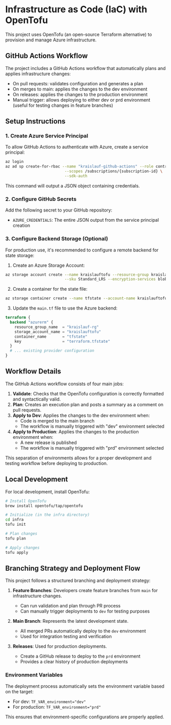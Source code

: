 # Infrastructure as Code (IaC) with OpenTofu

This project uses OpenTofu (an open-source Terraform alternative) to provision and manage Azure infrastructure.

## GitHub Actions Workflow

The project includes a GitHub Actions workflow that automatically plans and applies infrastructure changes:

- On pull requests: validates configuration and generates a plan
- On merges to main: applies the changes to the dev environment
- On releases: applies the changes to the production environment
- Manual trigger: allows deploying to either dev or prd environment (useful for testing changes in feature branches)

## Setup Instructions

### 1. Create Azure Service Principal

To allow GitHub Actions to authenticate with Azure, create a service principal:

```bash
az login
az ad sp create-for-rbac --name "kraislauf-github-actions" --role contributor \
                          --scopes /subscriptions/{subscription-id} \
                          --sdk-auth
```

This command will output a JSON object containing credentials.

### 2. Configure GitHub Secrets

Add the following secret to your GitHub repository:

- `AZURE_CREDENTIALS`: The entire JSON output from the service principal creation

### 3. Configure Backend Storage (Optional)

For production use, it's recommended to configure a remote backend for state storage:

1. Create an Azure Storage Account:

```bash
az storage account create --name kraislauftofu --resource-group kraislauf-rg \
                          --sku Standard_LRS --encryption-services blob
```

2. Create a container for the state file:

```bash
az storage container create --name tfstate --account-name kraislauftofu
```

3. Update the `main.tf` file to use the Azure backend:

```terraform
terraform {
  backend "azurerm" {
    resource_group_name  = "kraislauf-rg"
    storage_account_name = "kraislauftofu"
    container_name       = "tfstate"
    key                  = "terraform.tfstate"
  }
  # ... existing provider configuration
}
```

## Workflow Details

The GitHub Actions workflow consists of four main jobs:

1. **Validate**: Checks that the OpenTofu configuration is correctly formatted and syntactically valid.
2. **Plan**: Creates an execution plan and posts a summary as a comment on pull requests.
3. **Apply to Dev**: Applies the changes to the dev environment when:
   - Code is merged to the main branch
   - The workflow is manually triggered with "dev" environment selected
4. **Apply to Production**: Applies the changes to the production environment when:
   - A new release is published
   - The workflow is manually triggered with "prd" environment selected

This separation of environments allows for a proper development and testing workflow before deploying to production.

## Local Development

For local development, install OpenTofu:

```bash
# Install OpenTofu
brew install opentofu/tap/opentofu

# Initialize (in the infra directory)
cd infra
tofu init

# Plan changes
tofu plan

# Apply changes
tofu apply
```

## Branching Strategy and Deployment Flow

This project follows a structured branching and deployment strategy:

1. **Feature Branches**: Developers create feature branches from `main` for infrastructure changes.
   - Can run validation and plan through PR process
   - Can manually trigger deployments to `dev` for testing purposes

2. **Main Branch**: Represents the latest development state.
   - All merged PRs automatically deploy to the `dev` environment
   - Used for integration testing and verification

3. **Releases**: Used for production deployments.
   - Create a GitHub release to deploy to the `prd` environment
   - Provides a clear history of production deployments

### Environment Variables

The deployment process automatically sets the environment variable based on the target:

- For dev: `TF_VAR_environment="dev"`
- For production: `TF_VAR_environment="prd"`

This ensures that environment-specific configurations are properly applied.
